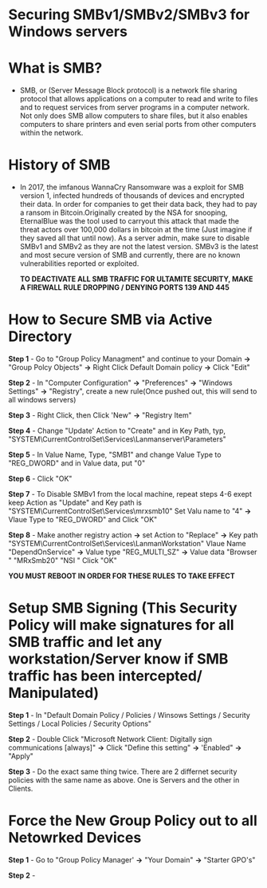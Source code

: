 # Securing SMBv1/SMBv2/SMBv3 for Windows servers 



# What is SMB? # 
- SMB, or (Server Message Block protocol) is a network file sharing protocol that allows applications on a computer to read and write to files and to request services 
  from server programs in a computer network. Not only does SMB allow computers to share files, but it also enables computers to share printers and even serial ports 
  from other computers within the network.  
  
# History of SMB 
 - In 2017, the imfanous WannaCry Ransomware was a exploit for SMB version 1, infected hundreds of thousands of devices and encrypted their data. In order
   for companies to get their data back, they had to pay a ransom in Bitcoin.Originally created by the NSA for snooping, EternalBlue was the tool used to carryout this 
   attack that made the threat actors over 100,000 dollars in bitcoin at the time (Just imagine if they saved all that until now). As a server admin, make sure to 
   disable SMBv1 and SMBv2 as they are not the latest version. SMBv3 is the latest and most secure version of SMB and currently, there are no known vulnerabilities 
   reported or exploited.  
   
   **TO DEACTIVATE ALL SMB TRAFFIC FOR ULTAMITE SECURITY, MAKE A FIREWALL RULE DROPPING / DENYING PORTS 139 AND 445**
   
 # How to Secure SMB via Active Directory
   
 **Step 1** - Go to "Group Policy Managment" and continue to your Domain **->** "Group Polcy Objects" **->** Right Click Default Domain policy **->** Click "Edit" 
   
 **Step 2** - In "Computer Configuration" **->** "Preferences" **->** "Windows Settings" **->** "Registry", create a new rule(Once pushed out, this will send to all windows servers)

 **Step 3** - Right Click, then Click 'New" **->** "Registry Item" 
   
 **Step 4** - Change "Update' Action to "Create" and in Key Path, typ, "SYSTEM\CurrentControlSet\Services\Lanmanserver\Parameters" 
   
 **Step 5** - In Value Name, Type, "SMB1" and change Value Type to "REG_DWORD" and in Value data, put "0"
   
 **Step 6** - Click "OK"
   
 **Step 7** - To Disable SMBv1 from the local machine, repeat steps 4-6 exept keep Action as "Update" and Key path is "SYSTEM\CurrentControlSet\Services\mrxsmb10" 
            Set Valu name to "4" **->** Vlaue Type to "REG_DWORD" and Click "OK" 
   
 **Step 8** - Make another registry action **->** set Action to "Replace" **->** Key path "SYSTEM\CurrentControlSet\Services\LanmanWorkstation"
            Vlaue Name "DependOnService" **->** Value type "REG_MULTI_SZ" **->** Value data "Browser "
                                                                                    "MRxSmb20" 
                                                                                    "NSI     " Click "OK" 
 
 **YOU MUST REBOOT IN ORDER FOR THESE RULES TO TAKE EFFECT**
 

# Setup SMB Signing (This Security Policy will make signatures for all SMB traffic and let any workstation/Server know if SMB traffic has been intercepted/ Manipulated)

 **Step 1** - In "Default Domain Policy / Policies / Winsows Settings / Security Settings / Local Policies / Security Options" 

 **Step 2** - Double Click "Microsoft Network Client: Digitally sign communications [always]" **->** Click "Define this setting" **->** 'Enabled" **->** "Apply" 
                                                           
 **Step 3** - Do the exact same thing twice. There are 2 differnet security policies with the same name as above. One is Servers and the other in Clients.
                                                                                    
   # Force the New Group Policy out to all Netowrked Devices  
   
 **Step 1** - Go to "Group Policy Manager' **->** "Your Domain" **->** "Starter GPO's" 

 **Step 2** - 
